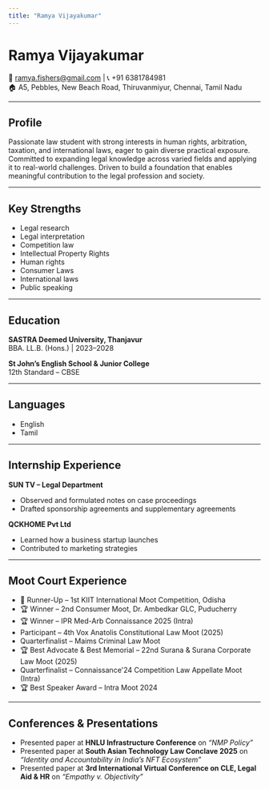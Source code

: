 ```yaml
---
title: "Ramya Vijayakumar"
---
```


# Ramya Vijayakumar  
📧 [ramya.fishers@gmail.com](mailto:ramya.fishers@gmail.com) | 📞 +91 6381784981  
🏠 A5, Pebbles, New Beach Road, Thiruvanmiyur, Chennai, Tamil Nadu  

---

## Profile
Passionate law student with strong interests in human rights, arbitration, taxation, and international laws, eager to gain diverse practical exposure. Committed to expanding legal knowledge across varied fields and applying it to real-world challenges. Driven to build a foundation that enables meaningful contribution to the legal profession and society.

---

## Key Strengths
- Legal research  
- Legal interpretation  
- Competition law  
- Intellectual Property Rights  
- Human rights  
- Consumer Laws  
- International laws  
- Public speaking  

---

## Education
**SASTRA Deemed University, Thanjavur**  
BBA. LL.B. (Hons.) | 2023–2028  

**St John’s English School & Junior College**  
12th Standard – CBSE  

---

## Languages
- English  
- Tamil  

---

## Internship Experience
**SUN TV – Legal Department**  
- Observed and formulated notes on case proceedings  
- Drafted sponsorship agreements and supplementary agreements  

**QCKHOME Pvt Ltd**  
- Learned how a business startup launches  
- Contributed to marketing strategies  

---

## Moot Court Experience
- 🥈 Runner-Up – 1st KIIT International Moot Competition, Odisha  
- 🏆 Winner – 2nd Consumer Moot, Dr. Ambedkar GLC, Puducherry  
- 🏆 Winner – IPR Med-Arb Connaissance 2025 (Intra)  
- Participant – 4th Vox Anatolis Constitutional Law Moot (2025)  
- Quarterfinalist – Maims Criminal Law Moot  
- 🏆 Best Advocate & Best Memorial – 22nd Surana & Surana Corporate Law Moot (2025)  
- Quarterfinalist – Connaissance'24 Competition Law Appellate Moot (Intra)  
- 🏆 Best Speaker Award – Intra Moot 2024  

---

## Conferences & Presentations
- Presented paper at **HNLU Infrastructure Conference** on *“NMP Policy”*  
- Presented paper at **South Asian Technology Law Conclave 2025** on *“Identity and Accountability in India’s NFT Ecosystem”*  
- Presented paper at **3rd International Virtual Conference on CLE, Legal Aid & HR** on *“Empathy v. Objectivity”*  
